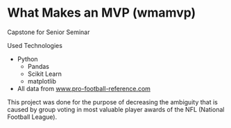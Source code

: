 # What Makes an MVP (wmamvp)
Capstone for Senior Seminar

Used Technologies
- Python
  * Pandas
  * Scikit Learn
  * matplotlib
- All data from www.pro-football-reference.com

This project was done for the purpose of decreasing the ambiguity that is caused by group voting in most valuable player awards of the NFL (National Football League). 
